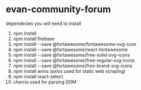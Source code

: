 # evan-community-forum

dependecies you will need to install

1. npm install 
2. npm install firebase
3. npm install --save @fortawesome/fontawesome-svg-core
5. npm install --save @fortawesome/react-fontawesome
6. npm install --save @fortawesome/free-solid-svg-icons
7. npm install --save @fortawesome/free-regular-svg-icons
8. npm install --save @fortawesome/free-brand-svg-icons
9. npm install axios (axios used for static web scraping)
10. npm install react-select
11. cherrio used for parsing DOM
